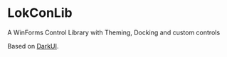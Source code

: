 # LokConLib
A WinForms Control Library with Theming, Docking and custom controls

Based on [DarkUI](https://github.com/RobinPerris/DarkUI).